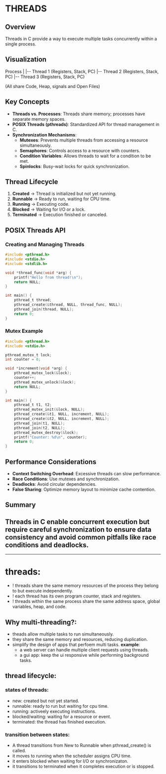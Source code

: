 # THREADS

## Overview
Threads in C provide a way to execute multiple tasks concurrently within a single process.

## Visualization
Process
|
|-- Thread 1 (Registers, Stack, PC)
|-- Thread 2 (Registers, Stack, PC)
|-- Thread 3 (Registers, Stack, PC)

(All share Code, Heap, signals and Open Files)

## Key Concepts
- **Threads vs. Processes**: Threads share memory; processes have separate memory spaces.
- **POSIX Threads (pthreads)**: Standardized API for thread management in C.
- **Synchronization Mechanisms**:
  - **Mutexes**: Prevents multiple threads from accessing a resource simultaneously.
  - **Semaphores**: Controls access to a resource with counters.
  - **Condition Variables**: Allows threads to wait for a condition to be met.
  - **Spinlocks**: Busy-wait locks for quick synchronization.

## Thread Lifecycle
1. **Created** -> Thread is initialized but not yet running.
2. **Runnable** -> Ready to run, waiting for CPU time.
3. **Running** -> Executing code.
4. **Blocked** -> Waiting for I/O or a lock.
5. **Terminated** -> Execution finished or canceled.

## POSIX Threads API
### Creating and Managing Threads

```c
#include <pthread.h>
#include <stdio.h>
#include <stdlib.h>

void *thread_func(void *arg) {
    printf("Hello from thread!\n");
    return NULL;
}

int main() {
    pthread_t thread;
    pthread_create(&thread, NULL, thread_func, NULL);
    pthread_join(thread, NULL);
    return 0;
}
```

### Mutex Example

```c
#include <pthread.h>
#include <stdio.h>

pthread_mutex_t lock;
int counter = 0;

void *increment(void *arg) {
    pthread_mutex_lock(&lock);
    counter++;
    pthread_mutex_unlock(&lock);
    return NULL;
}

int main() {
    pthread_t t1, t2;
    pthread_mutex_init(&lock, NULL);
    pthread_create(&t1, NULL, increment, NULL);
    pthread_create(&t2, NULL, increment, NULL);
    pthread_join(t1, NULL);
    pthread_join(t2, NULL);
    pthread_mutex_destroy(&lock);
    printf("Counter: %d\n", counter);
    return 0;
}
```

## Performance Considerations

- **Context Switching Overhead**: Excessive threads can slow performance.
- **Race Conditions**: Use mutexes and synchronization.
- **Deadlocks**: Avoid circular dependencies.
- **False Sharing**: Optimize memory layout to minimize cache contention.

## Summary
Threads in C enable concurrent execution but require careful synchronization to ensure data consistency and avoid common pitfalls like race conditions and deadlocks.
---------------------------
-----------------------------------------------------


# threads:
- ! threads share the same memory resources of the process they belong to but execute independently.
- ! each thread has its own program counter, stack and registers.
- ! threads within the same process share the same address space, global variables, heap, and code.


## Why multi-threading?:

- theads allow multiple tasks to run simultaneously.
- they share the same memory and resources, reducing duplication.
- simplify the design of apps that perfoem multi tasks.
__example__: 
  - a web server can handle multiple client requests using threads.
  - a gui app: keep the ui responsive while performing background tasks.

## thread lifecycle:
### states of threads:

- new: created but not yet started.
- runnable: ready to run but waiting for cpu time.
- running: activeely executing instructions.
- blocked/waiting: waiting for a resource or event.
- terminated: the thread has finished execution.
### transition between states:

- A thread transitions from New to Runnable when pthread_create() is called.
- it moves to running when the scheduler assigns CPU time.
- it enters blocked when waiting for I/O or synchronizaton.
- it transitions to terminated when it completes execution or is stopped.
